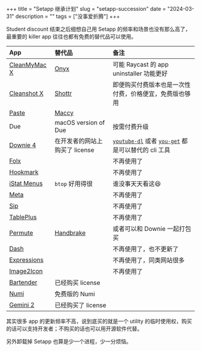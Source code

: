 +++
title = "Setapp 继承计划"
slug = "setapp-succession"
date = "2024-03-31"
description = ""
tags = ["没事爱折腾"]
+++

Student discount 结束之后细想自己用 Setapp 的频率和场景也没有那么高了，最重要的 killer app 往往也都有免费的替代品可以使用。

| App                                                    | 替代品                                                | 备注                                                                                                                                |
| :----------------------------------------------------- | :---------------------------------------------------- | :---------------------------------------------------------------------------------------------------------------------------------- |
| [CleanMyMac X](https://macpaw.com/cleanmymac)          | [Onyx](https://www.titanium-software.fr/en/onyx.html) | 可能 Raycast 的 app uninstaller 功能更好                                                                                            |
| [Cleanshot X](https://cleanshot.com)                   | [Shottr](https://shottr.cc)                           | 即便购买付费版本也是一次性付费，价格便宜，免费版也够用                                                                              |
| [Paste](https://pasteapp.io)                           | [Maccy](https://github.com/p0deje/Maccy)              |                                                                                                                                     |
| Due                                                    | macOS version of Due                                  | 按需付费升级                                                                                                                        |
| [Downie 4](https://software.charliemonroe.net/downie/) | 在开发者的网站上购买了 license                        | [`youtube-dl`](https://github.com/ytdl-org/youtube-dl) 或者 [`you-get`](https://github.com/soimort/you-get) 都是可以替代的 cli 工具 |
| [Folx](https://www.mac-downloader.com)                 |                                                       | 不再使用了                                                                                                                          |
| [Hookmark](https://hookproductivity.com)               |                                                       | 不再使用了                                                                                                                          |
| [iStat Menus](https://bjango.com/mac/istatmenus/)      | `btop` 好用得很                                       | 谁没事天天看这😆                                                                                                                     |
| [Meta](https://www.nightbirdsevolve.com/meta/)         |                                                       | 不再使用了                                                                                                                          |
| [Sip](https://sipapp.io)                               |                                                       | 不再使用了                                                                                                                          |
| [TablePlus](https://tableplus.com)                     |                                                       | 不再使用了                                                                                                                          |
| [Permute](https://software.charliemonroe.net/permute/) | [Handbrake](https://handbrake.fr)                     | 或者可以和 Downie 一起打包买                                                                                                        |
| [Dash](https://kapeli.com/dash)                        |                                                       | 不再使用了，也不更新了                                                                                                              |
| [Expressions](https://www.apptorium.com)               |                                                       | 不再使用了，同类网站很多                                                                                                            |
| [Image2Icon](https://www.img2icnsapp.com)              |                                                       | 不再使用了                                                                                                                          |
| [Bartender](https://www.macbartender.com)              | 已经购买 license                                      |                                                                                                                                     |
| [Numi](https://numi.app)                               | 免费版的 Numi                                         |                                                                                                                                     |
| [Gemini 2](https://macpaw.com/gemini)                  | 已经购买了 license                                    |                                                                                                                                     |

其实很多 app 的更新频率不高，说到底买的就是一个 utility 的临时使用权，购买的话可以支持开发者；不购买的话也可以用开源软件代替。

另外卸载掉 Setapp 也算是少一个进程，少一分烦恼。
